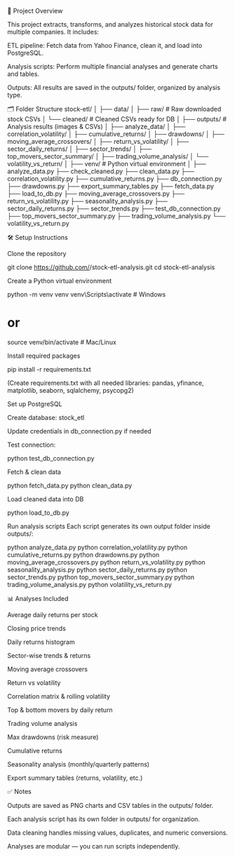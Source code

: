 📌 Project Overview

This project extracts, transforms, and analyzes historical stock data for multiple companies. It includes:

ETL pipeline: Fetch data from Yahoo Finance, clean it, and load into PostgreSQL.

Analysis scripts: Perform multiple financial analyses and generate charts and tables.

Outputs: All results are saved in the outputs/ folder, organized by analysis type.

🗂 Folder Structure
stock-etl/
│
├── data/
│   ├── raw/              # Raw downloaded stock CSVs
│   └── cleaned/          # Cleaned CSVs ready for DB
│
├── outputs/              # Analysis results (images & CSVs)
│   ├── analyze_data/
│   ├── correlation_volatility/
│   ├── cumulative_returns/
│   ├── drawdowns/
│   ├── moving_average_crossovers/
│   ├── return_vs_volatility/
│   ├── sector_daily_returns/
│   ├── sector_trends/
│   ├── top_movers_sector_summary/
│   ├── trading_volume_analysis/
│   └── volatility_vs_return/
│
├── venv/                 # Python virtual environment
│
├── analyze_data.py
├── check_cleaned.py
├── clean_data.py
├── correlation_volatility.py
├── cumulative_returns.py
├── db_connection.py
├── drawdowns.py
├── export_summary_tables.py
├── fetch_data.py
├── load_to_db.py
├── moving_average_crossovers.py
├── return_vs_volatility.py
├── seasonality_analysis.py
├── sector_daily_returns.py
├── sector_trends.py
├── test_db_connection.py
├── top_movers_sector_summary.py
├── trading_volume_analysis.py
└── volatility_vs_return.py

🛠 Setup Instructions

Clone the repository

git clone https://github.com/<username>/stock-etl-analysis.git
cd stock-etl-analysis


Create a Python virtual environment

python -m venv venv
venv\Scripts\activate   # Windows
# or
source venv/bin/activate # Mac/Linux


Install required packages

pip install -r requirements.txt


(Create requirements.txt with all needed libraries: pandas, yfinance, matplotlib, seaborn, sqlalchemy, psycopg2)

Set up PostgreSQL

Create database: stock_etl

Update credentials in db_connection.py if needed

Test connection:

python test_db_connection.py


Fetch & clean data

python fetch_data.py
python clean_data.py


Load cleaned data into DB

python load_to_db.py


Run analysis scripts
Each script generates its own output folder inside outputs/:

python analyze_data.py
python correlation_volatility.py
python cumulative_returns.py
python drawdowns.py
python moving_average_crossovers.py
python return_vs_volatility.py
python seasonality_analysis.py
python sector_daily_returns.py
python sector_trends.py
python top_movers_sector_summary.py
python trading_volume_analysis.py
python volatility_vs_return.py

📊 Analyses Included

Average daily returns per stock

Closing price trends

Daily returns histogram

Sector-wise trends & returns

Moving average crossovers

Return vs volatility

Correlation matrix & rolling volatility

Top & bottom movers by daily return

Trading volume analysis

Max drawdowns (risk measure)

Cumulative returns

Seasonality analysis (monthly/quarterly patterns)

Export summary tables (returns, volatility, etc.)

✅ Notes

Outputs are saved as PNG charts and CSV tables in the outputs/ folder.

Each analysis script has its own folder in outputs/ for organization.

Data cleaning handles missing values, duplicates, and numeric conversions.

Analyses are modular — you can run scripts independently.
